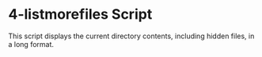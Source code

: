 # 4-listmorefiles Script
This script displays the current directory contents, including hidden files, in a long format.
